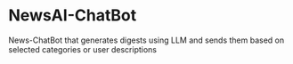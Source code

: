 # NewsAI-ChatBot
News-ChatBot that generates digests using LLM and sends them based on selected categories or user descriptions
